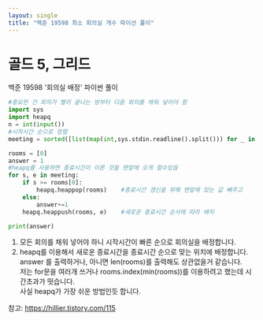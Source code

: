 ```yaml
---
layout: single
title: "백준 19598 최소 회의실 개수 파이선 풀이"
---
```

# 골드 5, 그리드

백준 19598 '회의실 배정' 파이썬 풀이<br>
```py
#중요한 건 회의가 빨리 끝나는 방부터 다음 회의를 채워 넣어야 함
import sys
import heapq
n = int(input())
#시작시간 순으로 정렬
meeting = sorted([list(map(int,sys.stdin.readline().split())) for _ in range(n)], key=lambda x: x[0])

rooms = [0]
answer = 1
#heapq를 사용하면 종료시간이 이른 것을 맨앞에 오게 할수있음
for s, e in meeting:
    if s >= rooms[0]:
        heapq.heappop(rooms)    #종료시간 갱신을 위해 맨앞에 있는 값 빼주고
    else:
        answer+=1
    heapq.heappush(rooms, e)    #새로운 종료시간 순서에 따라 배치

print(answer)
```
1. 모든 회의를 채워 넣어야 하니 시작시간이 빠른 순으로 회의실을 배정합니다.
2. heapq를 이용해서 새로운 종료시간을 종료시간 순으로 맞는 위치에 배정합니다.
answer 를 출력하거나, 아니면 len(rooms)를 출력해도 상관없을거 같습니다.<br>
저는 for문을 여러개 쓰거나 rooms.index(min(rooms))를 이용하려고 했는데 시간초과가 떳습니다.<br>
사실 heapq가 가장 쉬운 방법인듯 합니다.<br>

참고: https://hillier.tistory.com/115